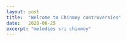 ```yaml
---
layout: post
title:  "Welcome to Chinmoy controversies"
date:   2020-06-25
excerpt: "melodies sri chinmoy"
---
```

